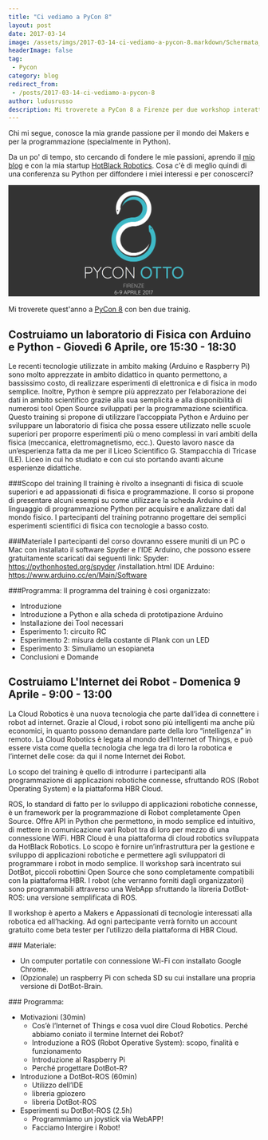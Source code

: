 ```yaml
---
title: "Ci vediamo a PyCon 8"
layout: post
date: 2017-03-14
image: /assets/imgs/2017-03-14-ci-vediamo-a-pycon-8.markdown/Schermata_2017-03-15_alle_00.23.13_y0hexu.png
headerImage: false
tag:
 - Pycon
category: blog
redirect_from:
 - /posts/2017-03-14-ci-vediamo-a-pycon-8
author: ludusrusso
description: Mi troverete a PyCon 8 a Firenze per due workshop interattivi tra il 6 e il 9 Aprile
---
```


Chi mi segue, conosce la mia grande passione per il mondo dei Makers e per la programmazione (specialmente in Python).

Da un po' di tempo, sto cercando di fondere le mie passioni, aprendo il [mio blog](http://www.ludusrusso.cc/) e con la mia startup [HotBlack Robotics](http://www.hotblackrobotics.com/).
Cosa c'è di meglio quindi di una conferenza su Python per diffondere i miei interessi e per conoscerci?

![PyCon 8](/assets/imgs/2017-03-14-ci-vediamo-a-pycon-8.markdown/Schermata_2017-03-15_alle_00.23.13_y0hexu.png) 

Mi troverete quest'anno a [PyCon 8](http://www.pycon.it) con ben due trainig.

## Costruiamo un laboratorio di Fisica con Arduino e Python - Giovedì 6 Aprile, ore 15:30 - 18:30

Le recenti tecnologie utilizzate in ambito making (Arduino e Raspberry Pi) sono molto apprezzate in ambito didattico in quanto permettono, a bassissimo costo, di realizzare esperimenti di elettronica e di fisica in modo semplice. Inoltre, Python è sempre più apprezzato per l’elaborazione dei dati in ambito scientifico grazie alla sua semplicità e alla disponibilità di numerosi tool Open Source sviluppati per la programmazione scientifica. 
Questo training si propone di utilizzare l’accoppiata Python e Arduino per sviluppare un laboratorio di fisica che possa essere utilizzato nelle scuole superiori per proporre esperimenti più o meno complessi in vari ambiti della fisica (meccanica, elettromagnetismo, ecc.). Questo lavoro nasce da un’esperienza fatta da me per il Liceo Scientifico G. Stampacchia di Tricase (LE). Liceo in cui ho studiato e con cui sto portando avanti alcune esperienze didattiche. 

###Scopo del training 
Il training è rivolto a insegnanti di fisica di scuole superiori e ad appassionati di fisica e programmazione. Il corso si propone di presentare alcuni esempi su come utilizzare la scheda Arduino e il linguaggio di programmazione Python per acquisire e analizzare dati dal mondo fisico. I partecipanti del training potranno progettare dei semplici esperimenti scientifici di fisica con tecnologie a basso costo. 

###Materiale 
I partecipanti del corso dovranno essere muniti di un PC o Mac con installato il software Spyder e l’IDE Arduino, che possono essere gratuitamente scaricati dai seguenti link: 
Spyder: https://pythonhosted.org/spyder /installation.html 
IDE Arduino: https://www.arduino.cc/en/Main/Software

###Programma: 
Il programma del training è così organizzato: 

 - Introduzione
 - Introduzione a Python e alla scheda di prototipazione Arduino
 - Installazione dei Tool necessari
 - Esperimento 1: circuito RC
 - Esperimento 2: misura della costante di Plank con un LED
 - Esperimento 3: Simuliamo un esopianeta
 - Conclusioni e Domande

## Costruiamo L'Internet dei Robot - Domenica 9 Aprile - 9:00 - 13:00

La Cloud Robotics è una nuova tecnologia che parte dall’idea di connettere i robot ad internet. Grazie al Cloud, i robot sono più intelligenti ma anche più economici, in quanto possono demandare parte della loro “intelligenza” in remoto. La Cloud Robotics è legata al mondo dell’Internet of Things, e può essere vista come quella tecnologia che lega tra di loro la robotica e l’internet delle cose: da qui il nome Internet dei Robot.

Lo scopo del training è quello di introdurre i partecipanti alla programmazione di applicazioni robotiche connesse, sfruttando ROS (Robot Operating System) e la piattaforma HBR Cloud.

ROS, lo standard di fatto per lo sviluppo di applicazioni robotiche connesse, è un framework per la programmazione di Robot completamente Open Source. Offre API in Python che permettono, in modo semplice ed intuitivo, di mettere in comunicazione vari Robot tra di loro per mezzo di una connessione WiFi.
HBR Cloud è una piattaforma di cloud robotics sviluppata da HotBlack Robotics. Lo scopo è fornire un’infrastruttura per la gestione e sviluppo di applicazioni robotiche e permettere agli sviluppatori di programmare i robot in modo semplice.
Il workshop sarà incentrato sui DotBot, piccoli robottini Open Source che sono completamente compatibili con la piattaforma HBR. I robot (che verranno forniti dagli organizzatori) sono programmabili attraverso una WebApp sfruttando la libreria DotBot-ROS: una versione semplificata di ROS.

Il workshop è aperto a Makers e Appassionati di tecnologie interessati alla robotica ed all’hacking. Ad ogni partecipante verrà fornito un account gratuito come beta tester per l’utilizzo della piattaforma di HBR Cloud.

### Materiale: 

- Un computer portatile con connessione Wi-Fi con installato Google Chrome. 
- (Opzionale) un raspberry Pi con scheda SD su cui installare una propria versione di DotBot-Brain.

### Programma:

 - Motivazioni (30min)
 	- Cos’è l’Internet of Things e cosa vuol dire Cloud Robotics. Perché abbiamo coniato il termine Internet dei Robot?
  	- Introduzione a ROS (Robot Operative System): scopo, finalità e funzionamento
 	- Introduzione al Raspberry Pi
 	- Perché progettare DotBot-R?
 - Introduzione a DotBot-ROS (60min)
 	- Utilizzo dell’IDE
	- libreria gpiozero
	- libreria DotBot-ROS
 - Esperimenti su DotBot-ROS (2.5h)
	- Programmiamo un joystick via WebAPP!
 	- Facciamo Intergire i Robot!


